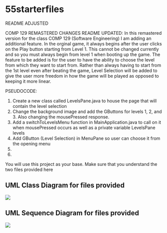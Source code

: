 # 55starterfiles
README ADJUSTED

COMP 129 REMASTERED CHANGES README UPDATED:
In this remastered version for the class COMP 129 (Software Engineering) I am adding an additional feature.
In the orginal game, it always begins after the user clicks on the Play button starting from Level 1. This cannot be changed currently and so you must always begin from level 1 when booting up the game. 
The feature to be added is for the user to have the ability to choose the level from which they want to start from. Rather than always having to start from the 1st level even after beating the game, Level Selection will be added to give the user more freedom in how the game will be played as opposed to keeping it more linear.

PSEUDOCODE:
1. Create a new class called LevelsPane.java to house the page that will contain the level selection 
2. Change the background image and add the GButtons for levels 1, 2, and 3. Also changing the mousePressed response.
3. Add a switchToLevelsMenu function in MainApplication.java to call on it when mousePressed occurs as well as a private variable LevelsPane levels
4. Add GButton (Level Selection) in MenuPane so user can choose it from the opening menu
5. 
6. 

You will use this project as your base.
Make sure that you understand the two files provided here

## UML Class Diagram for files provided
![](media/55GroupProjectUML.jpg)

## UML Sequence Diagram for files provided
![](media/55GroupProjectSequenceDiagram.png)
